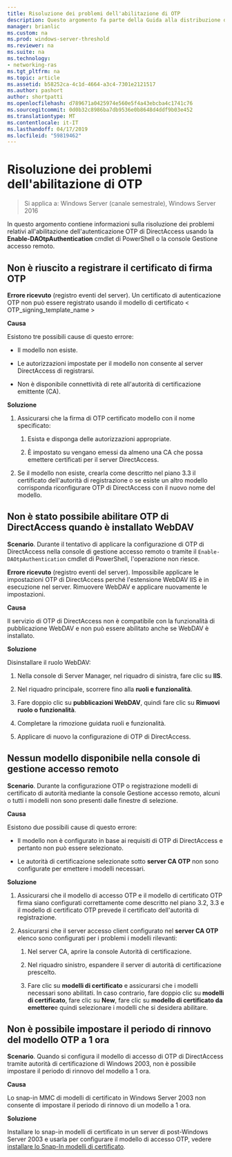 ```yaml
---
title: Risoluzione dei problemi dell'abilitazione di OTP
description: Questo argomento fa parte della Guida alla distribuzione di accesso remoto con autenticazione OTP in Windows Server 2016.
manager: brianlic
ms.custom: na
ms.prod: windows-server-threshold
ms.reviewer: na
ms.suite: na
ms.technology:
- networking-ras
ms.tgt_pltfrm: na
ms.topic: article
ms.assetid: b58252ca-4c1d-4664-a3c4-7301e2121517
ms.author: pashort
author: shortpatti
ms.openlocfilehash: d789671a0425974e560e5f4a43ebcba4c1741c76
ms.sourcegitcommit: 0d0b32c8986ba7db9536e0b8648d4ddf9b03e452
ms.translationtype: MT
ms.contentlocale: it-IT
ms.lasthandoff: 04/17/2019
ms.locfileid: "59819462"
---
```

# <a name="troubleshooting-enabling-otp"></a>Risoluzione dei problemi dell'abilitazione di OTP

>Si applica a: Windows Server (canale semestrale), Windows Server 2016

In questo argomento contiene informazioni sulla risoluzione dei problemi relativi all'abilitazione dell'autenticazione OTP di DirectAccess usando la **Enable-DAOtpAuthentication** cmdlet di PowerShell o la console Gestione accesso remoto.
  
## <a name="failed-to-enroll-the-otp-signing-certificate"></a>Non è riuscito a registrare il certificato di firma OTP  
**Errore ricevuto** (registro eventi del server). Un certificato di autenticazione OTP non può essere registrato usando il modello di certificato < OTP_signing_template_name >  
  
**Causa**  
  
Esistono tre possibili cause di questo errore:  
  
-   Il modello non esiste.  
  
-   Le autorizzazioni impostate per il modello non consente al server DirectAccess di registrarsi.  
  
-   Non è disponibile connettività di rete all'autorità di certificazione emittente (CA).  
  
**Soluzione**  
  
1.  Assicurarsi che la firma di OTP certificato modello con il nome specificato:  
  
    1.  Esista e disponga delle autorizzazioni appropriate.  
  
    2.  È impostato su vengano emessi da almeno una CA che possa emettere certificati per il server DirectAccess.  
  
2.  Se il modello non esiste, crearla come descritto nel piano 3.3 il certificato dell'autorità di registrazione o se esiste un altro modello corrisponda riconfigurare OTP di DirectAccess con il nuovo nome del modello.  
  
## <a name="failed-to-enable-directaccess-otp-when-webdav-is-installed"></a>Non è stato possibile abilitare OTP di DirectAccess quando è installato WebDAV  
**Scenario**. Durante il tentativo di applicare la configurazione di OTP di DirectAccess nella console di gestione accesso remoto o tramite il `Enable-DAOtpAuthentication` cmdlet di PowerShell, l'operazione non riesce.  
  
**Errore ricevuto** (registro eventi del server). Impossibile applicare le impostazioni OTP di DirectAccess perché l'estensione WebDAV IIS è in esecuzione nel server. Rimuovere WebDAV e applicare nuovamente le impostazioni.  
  
**Causa**  
  
Il servizio di OTP di DirectAccess non è compatibile con la funzionalità di pubblicazione WebDAV e non può essere abilitato anche se WebDAV è installato.  
  
**Soluzione**  
  
Disinstallare il ruolo WebDAV:  
  
1.  Nella console di Server Manager, nel riquadro di sinistra, fare clic su **IIS**.  
  
2.  Nel riquadro principale, scorrere fino alla **ruoli e funzionalità**.  
  
3.  Fare doppio clic su **pubblicazioni WebDAV**, quindi fare clic su **Rimuovi ruolo o funzionalità**.  
  
4.  Completare la rimozione guidata ruoli e funzionalità.  
  
5.  Applicare di nuovo la configurazione di OTP di DirectAccess.  
  
## <a name="no-templates-available-in-the-remote-access-management-console"></a>Nessun modello disponibile nella console di gestione accesso remoto  
**Scenario**. Durante la configurazione OTP o registrazione modelli di certificato di autorità mediante la console Gestione accesso remoto, alcuni o tutti i modelli non sono presenti dalle finestre di selezione.  
  
**Causa**  
  
Esistono due possibili cause di questo errore:  
  
-   Il modello non è configurato in base ai requisiti di OTP di DirectAccess e pertanto non può essere selezionato.  
  
-   Le autorità di certificazione selezionate sotto **server CA OTP** non sono configurate per emettere i modelli necessari.  
  
**Soluzione**  
  
1.  Assicurarsi che il modello di accesso OTP e il modello di certificato OTP firma siano configurati correttamente come descritto nel piano 3.2, 3.3 e il modello di certificato OTP prevede il certificato dell'autorità di registrazione.  
  
2.  Assicurarsi che il server accesso client configurato nel **server CA OTP** elenco sono configurati per i problemi i modelli rilevanti:  
  
    1.  Nel server CA, aprire la console Autorità di certificazione.  
  
    2.  Nel riquadro sinistro, espandere il server di autorità di certificazione prescelto.  
  
    3.  Fare clic su **modelli di certificato** e assicurarsi che i modelli necessari sono abilitati. In caso contrario, fare doppio clic su **modelli di certificato**, fare clic su **New**, fare clic su **modello di certificato da emettere**e quindi selezionare i modelli che si desidera abilitare.  
  
## <a name="cannot-set-renewal-period-of-otp-template-to-1-hour"></a>Non è possibile impostare il periodo di rinnovo del modello OTP a 1 ora  
**Scenario**. Quando si configura il modello di accesso di OTP di DirectAccess tramite autorità di certificazione di Windows 2003, non è possibile impostare il periodo di rinnovo del modello a 1 ora.  
  
**Causa**  
  
Lo snap-in MMC di modelli di certificato in Windows Server 2003 non consente di impostare il periodo di rinnovo di un modello a 1 ora.  
  
**Soluzione**  
  
Installare lo snap-in modelli di certificato in un server di post-Windows Server 2003 e usarla per configurare il modello di accesso OTP, vedere [installare lo Snap-In modelli di certificato](https://technet.microsoft.com/library/cc732445.aspx).  
  


